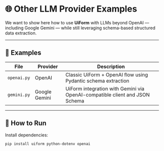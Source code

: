 # 🌐 Other LLM Provider Examples

We want to show here how to use **UiForm** with LLMs beyond OpenAI — including Google Gemini — while still leveraging schema-based structured data extraction.

---

## 🔌 Examples

| File | Provider | Description |
|------|----------|-------------|
| `openai.py` | OpenAI | Classic UiForm + OpenAI flow using Pydantic schema extraction |
| `gemini.py` | Google Gemini | UiForm integration with Gemini via OpenAI-compatible client and JSON Schema |

---

## 🧪 How to Run

Install dependencies:

```bash
pip install uiform python-dotenv openai

